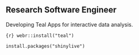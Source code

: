 ## Research Software Engineer

Developing Teal Apps for interactive data analysis.

`{r} webr::install("teal")`

```{r}
install.packages("shinylive")
```
